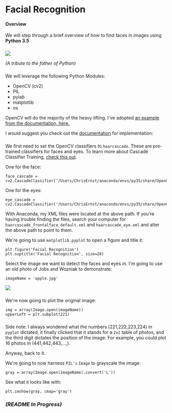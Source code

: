 # Facial Recognition

#### Overview

[//]: # (Image References)

[image1]: ./images/apple.jpg
[image2]: ./images/applefaceDetect.jpg
[image3]: ./images/chrysler.jpg
[image4]: ./images/chryslerfaceDetect.jpg
[image5]: ./images/edison.jpg
[image6]: ./images/edisonfaceDetect.jpg
[image7]: ./images/elon.jpg
[image8]: ./images/elonfaceDetect.jpg
[image9]: ./images/guido.jpg
[image10]: ./images/guidofaceDetect.jpg
[image11]: ./images/sandberg.jpg
[image12]: ./images/sandbergfaceDetect.jpg
[image13]: ./images/willow.jpg
[image14]: ./images/willowfaceDetect.jpg

We will step through a brief overview of how to find faces in images using **Python 3.5**
###
![][image10]

*(A tribute to the father of Python)*

###
We will leverage the following Python Modules:
- OpenCV (cv2)
- PIL
- pylab
- matplotlib
- os

OpenCV will do the majority of the heavy lifting. I've adopted [an example from the documentation, here.](http://docs.opencv.org/3.0-beta/doc/py_tutorials/py_objdetect/py_face_detection/py_face_detection.html#face-detection)

I would suggest you check out the [documentation](http://docs.opencv.org) for implementation: 
###

We first need to set the OpenCV classifiers to `haarcascade`. These are pre-trained classifiers for faces and eyes. To learn more about Cascade Classifier Training, [check this out](http://docs.opencv.org/trunk/dc/d88/tutorial_traincascade.html).

One for the face:
```
face_cascade = cv2.CascadeClassifier('/Users/ChrisErnst/anaconda/envs/py35/share/OpenCV/haarcascades/haarcascade_frontalface_default.xml')
```
One for the eyes:
```
eye_cascade = cv2.CascadeClassifier('/Users/ChrisErnst/anaconda/envs/py35/share/OpenCV/haarcascades/haarcascade_eye.xml')
```        
With Anaconda, my XML files were located at the above path. If you're having trouble finding the files, search your computer for `haarcascade_frontalface_default.xml` and `haarcascade_eye.xml` and alter the above path to point to them.

We're going to use `matplotlib.pyplot` to open a figure and title it:

```
plt.figure('Facial Recognition')
plt.suptitle('Facial Recognition', size=20)
```

Select the image we want to detect the faces and eyes in. I'm going to use an old photo of Jobs and Wozniak to demonstrate:

```
imageName = 'apple.jpg'
```     
![][image10]

###
We're now going to plot the original image:
```
img = array(Image.open(imageName))
upperLeft = plt.subplot(221)
```
###
Side note: I always wondered what the numbers (221,222,223,224) in `pyplot` dictated, it finally clicked that it stands for a `2x2` table of photos, and the third digit dictates the position of the image. For example, you could plot 16 photos in (441,442,443,...,).

Anyway, back to it. 

We're going to now harness `PIL's` `Image` to grayscale the image:

```
gray = array(Image.open(imageName).convert('L'))
```
See what it looks like with:
```
plt.imshow(gray, cmap='gray')
```

### *(README In Progress)*



        
